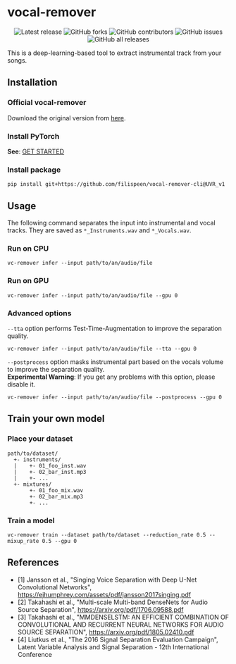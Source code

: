 # **vocal-remover**

<p align="center"><img src="https://img.shields.io/github/commit-activity/t/filispeen/vocal-remover-cli?style=flat-square" alt="Latest release">
<img src="https://img.shields.io/github/forks/filispeen/vocal-remover-cli?style=flat-square" alt="GitHub forks">
<img src="https://img.shields.io/github/contributors/filispeen/vocal-remover-cli?style=flat-square" alt="GitHub contributors">
<img src="https://img.shields.io/github/issues/filispeen/vocal-remover-cli?style=flat-square" alt="GitHub issues">
<img src="https://img.shields.io/github/downloads/filispeen/vocal-remover-cli/total?style=flat-square" alt="GitHub all releases"></p>

This is a deep-learning-based tool to extract instrumental track from your songs.

## Installation

### Official vocal-remover
Download the original version from [here](https://github.com/tsurumeso/vocal-remover).

### Install PyTorch
**See**: [GET STARTED](https://pytorch.org/get-started/locally/)

### Install package
```
pip install git+https://github.com/filispeen/vocal-remover-cli@UVR_v1
```

## Usage
The following command separates the input into instrumental and vocal tracks. They are saved as `*_Instruments.wav` and `*_Vocals.wav`.

### Run on CPU
```
vc-remover infer --input path/to/an/audio/file
```

### Run on GPU
```
vc-remover infer --input path/to/an/audio/file --gpu 0
```

### Advanced options
`--tta` option performs Test-Time-Augmentation to improve the separation quality.
```
vc-remover infer --input path/to/an/audio/file --tta --gpu 0
```

`--postprocess` option masks instrumental part based on the vocals volume to improve the separation quality.  
**Experimental Warning**: If you get any problems with this option, please disable it.
```
vc-remover infer --input path/to/an/audio/file --postprocess --gpu 0
```

## Train your own model

### Place your dataset
```
path/to/dataset/
  +- instruments/
  |    +- 01_foo_inst.wav
  |    +- 02_bar_inst.mp3
  |    +- ...
  +- mixtures/
       +- 01_foo_mix.wav
       +- 02_bar_mix.mp3
       +- ...
```

### Train a model
```
vc-remover train --dataset path/to/dataset --reduction_rate 0.5 --mixup_rate 0.5 --gpu 0
```

## References
- [1] Jansson et al., "Singing Voice Separation with Deep U-Net Convolutional Networks", https://ejhumphrey.com/assets/pdf/jansson2017singing.pdf
- [2] Takahashi et al., "Multi-scale Multi-band DenseNets for Audio Source Separation", https://arxiv.org/pdf/1706.09588.pdf
- [3] Takahashi et al., "MMDENSELSTM: AN EFFICIENT COMBINATION OF CONVOLUTIONAL AND RECURRENT NEURAL NETWORKS FOR AUDIO SOURCE SEPARATION", https://arxiv.org/pdf/1805.02410.pdf
- [4] Liutkus et al., "The 2016 Signal Separation Evaluation Campaign", Latent Variable Analysis and Signal Separation - 12th International Conference
